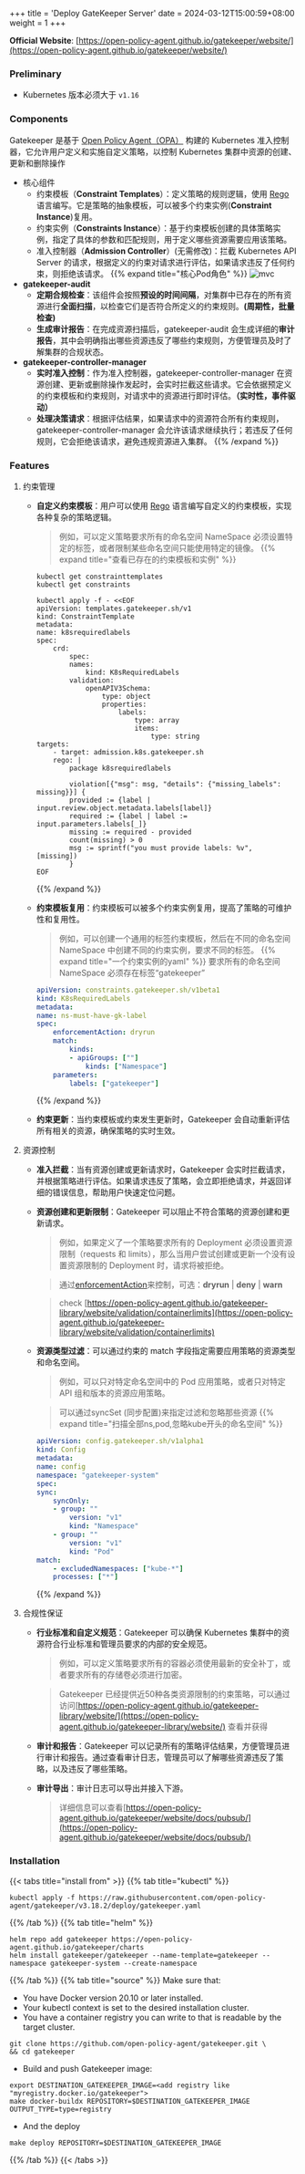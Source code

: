 +++
title = 'Deploy GateKeeper Server'
date = 2024-03-12T15:00:59+08:00
weight = 1
+++

**Official Website**: [https://open-policy-agent.github.io/gatekeeper/website/](https://open-policy-agent.github.io/gatekeeper/website/)

### Preliminary
- Kubernetes 版本必须大于 `v1.16`

### Components
Gatekeeper 是基于 [Open Policy Agent（OPA）](https://www.openpolicyagent.org/docs/latest/policy-language/) 构建的 Kubernetes 准入控制器，它允许用户定义和实施自定义策略，以控制 Kubernetes 集群中资源的创建、更新和删除操作

- 核心组件
    * 约束模板（**Constraint Templates**）：定义策略的规则逻辑，使用 [Rego](https://www.openpolicyagent.org/docs/latest/policy-language/#what-is-rego) 语言编写。它是策略的抽象模板，可以被多个约束实例(**Constraint Instance**)复用。
    * 约束实例（**Constraints Instance**）：基于约束模板创建的具体策略实例，指定了具体的参数和匹配规则，用于定义哪些资源需要应用该策略。
    * 准入控制器（**Admission Controller**）(无需修改)：拦截 Kubernetes API Server 的请求，根据定义的约束对请求进行评估，如果请求违反了任何约束，则拒绝该请求。
{{% expand title="核心Pod角色" %}}
![mvc](../../../../images/content/gatekeeper/all_pods.png)
- **gatekeeper-audit**
    * **定期合规检查**：该组件会按照**预设的时间间隔**，对集群中已存在的所有资源进行**全面扫描**，以检查它们是否符合所定义的约束规则。**(周期性，批量检查)**
    * **生成审计报告**：在完成资源扫描后，gatekeeper-audit 会生成详细的**审计报告**，其中会明确指出哪些资源违反了哪些约束规则，方便管理员及时了解集群的合规状态。
- **gatekeeper-controller-manager**
    * **实时准入控制**：作为准入控制器，gatekeeper-controller-manager 在资源创建、更新或删除操作发起时，会实时拦截这些请求。它会依据预定义的约束模板和约束规则，对请求中的资源进行即时评估。**（实时性，事件驱动）**
    * **处理决策请求**：根据评估结果，如果请求中的资源符合所有约束规则，gatekeeper-controller-manager 会允许该请求继续执行；若违反了任何规则，它会拒绝该请求，避免违规资源进入集群。
{{% /expand %}}

### Features

1. 约束管理
    * **自定义约束模板**：用户可以使用 [Rego](https://www.openpolicyagent.org/docs/latest/policy-language/#what-is-rego) 语言编写自定义的约束模板，实现各种复杂的策略逻辑。
        > 例如，可以定义策略要求所有的命名空间 NameSpace 必须设置特定的标签，或者限制某些命名空间只能使用特定的镜像。
        > {{% expand title="查看已存在的约束模板和实例" %}}
        ```shell
        kubectl get constrainttemplates
        kubectl get constraints
        ```

        ```shell
        kubectl apply -f - <<EOF
        apiVersion: templates.gatekeeper.sh/v1
        kind: ConstraintTemplate
        metadata:
        name: k8srequiredlabels
        spec:
            crd:
                spec:
                names:
                    kind: K8sRequiredLabels
                validation:
                    openAPIV3Schema:
                        type: object
                        properties:
                            labels:
                                type: array
                                items:
                                    type: string
        targets:
            - target: admission.k8s.gatekeeper.sh
            rego: |
                package k8srequiredlabels

                violation[{"msg": msg, "details": {"missing_labels": missing}}] {
                provided := {label | input.review.object.metadata.labels[label]}
                required := {label | label := input.parameters.labels[_]}
                missing := required - provided
                count(missing) > 0
                msg := sprintf("you must provide labels: %v", [missing])
                }
        EOF
        ```
        {{% /expand %}}
    * **约束模板复用**：约束模板可以被多个约束实例复用，提高了策略的可维护性和复用性。
        > 例如，可以创建一个通用的标签约束模板，然后在不同的命名空间 NameSpace 中创建不同的约束实例，要求不同的标签。
        {{% expand title="一个约束实例的yaml" %}}
        要求所有的命名空间 NameSpace 必须存在标签“gatekeeper”

        ```yaml
        apiVersion: constraints.gatekeeper.sh/v1beta1
        kind: K8sRequiredLabels
        metadata:
        name: ns-must-have-gk-label
        spec:
            enforcementAction: dryrun
            match:
                kinds:
                - apiGroups: [""]
                    kinds: ["Namespace"]
            parameters:
                labels: ["gatekeeper"]
        ```

        {{% /expand %}}
    
    * **约束更新**：当约束模板或约束发生更新时，Gatekeeper 会自动重新评估所有相关的资源，确保策略的实时生效。

2. 资源控制
    * **准入拦截**：当有资源创建或更新请求时，Gatekeeper 会实时拦截请求，并根据策略进行评估。如果请求违反了策略，会立即拒绝请求，并返回详细的错误信息，帮助用户快速定位问题。
    * **资源创建和更新限制**：Gatekeeper 可以阻止不符合策略的资源创建和更新请求。
        > 例如，如果定义了一个策略要求所有的 Deployment 必须设置资源限制（requests 和 limits），那么当用户尝试创建或更新一个没有设置资源限制的 Deployment 时，请求将被拒绝。

        > 通过[enforcementAction](https://open-policy-agent.github.io/gatekeeper/website/docs/violations)来控制，可选：**dryrun** | **deny** | **warn**

        > check [https://open-policy-agent.github.io/gatekeeper-library/website/validation/containerlimits](https://open-policy-agent.github.io/gatekeeper-library/website/validation/containerlimits)
    * **资源类型过滤**：可以通过约束的 match 字段指定需要应用策略的资源类型和命名空间。
        > 例如，可以只对特定命名空间中的 Pod 应用策略，或者只对特定 API 组和版本的资源应用策略。

        > 可以通过syncSet (同步配置)来指定过滤和忽略那些资源
        {{% expand title="扫描全部ns,pod,忽略kube开头的命名空间" %}}

        ```yaml
        apiVersion: config.gatekeeper.sh/v1alpha1
        kind: Config
        metadata:
        name: config
        namespace: "gatekeeper-system"
        spec:
        sync:
            syncOnly:
            - group: ""
                version: "v1"
                kind: "Namespace"
            - group: ""
                version: "v1"
                kind: "Pod"
        match:
            - excludedNamespaces: ["kube-*"]
            processes: ["*"]
        ```

        {{% /expand %}}

3. 合规性保证
    * **行业标准和自定义规范**：Gatekeeper 可以确保 Kubernetes 集群中的资源符合行业标准和管理员要求的内部的安全规范。
        > 例如，可以定义策略要求所有的容器必须使用最新的安全补丁，或者要求所有的存储卷必须进行加密。

        > Gatekeeper 已经提供近50种各类资源限制的约束策略，可以通过访问[https://open-policy-agent.github.io/gatekeeper-library/website/](https://open-policy-agent.github.io/gatekeeper-library/website/) 查看并获得
    * **审计和报告**：Gatekeeper 可以记录所有的策略评估结果，方便管理员进行审计和报告。通过查看审计日志，管理员可以了解哪些资源违反了策略，以及违反了哪些策略。 
        
    * **审计导出**：审计日志可以导出并接入下游。
        > 详细信息可以查看[https://open-policy-agent.github.io/gatekeeper/website/docs/pubsub/](https://open-policy-agent.github.io/gatekeeper/website/docs/pubsub/)



### Installation

{{< tabs title="install from" >}}
{{% tab title="kubectl" %}}
```shell
kubectl apply -f https://raw.githubusercontent.com/open-policy-agent/gatekeeper/v3.18.2/deploy/gatekeeper.yaml
```
{{% /tab %}}
{{% tab title="helm" %}}
```shell
helm repo add gatekeeper https://open-policy-agent.github.io/gatekeeper/charts
helm install gatekeeper/gatekeeper --name-template=gatekeeper --namespace gatekeeper-system --create-namespace
```
{{% /tab %}}
{{% tab title="source" %}}
Make sure that:

- You have Docker version 20.10 or later installed.
- Your kubectl context is set to the desired installation cluster.
- You have a container registry you can write to that is readable by the target cluster.
```shell
git clone https://github.com/open-policy-agent/gatekeeper.git \
&& cd gatekeeper 
```
- Build and push Gatekeeper image:
```shell
export DESTINATION_GATEKEEPER_IMAGE=<add registry like "myregistry.docker.io/gatekeeper">
make docker-buildx REPOSITORY=$DESTINATION_GATEKEEPER_IMAGE OUTPUT_TYPE=type=registry
```
- And the deploy
```shell
make deploy REPOSITORY=$DESTINATION_GATEKEEPER_IMAGE
```
{{% /tab %}}
{{< /tabs >}}

